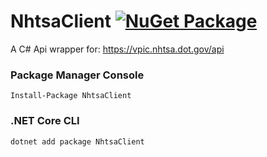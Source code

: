 # NhtsaClient  [![NuGet Package](https://img.shields.io/nuget/v/NhtsaClient.svg)](https://www.nuget.org/packages/NhtsaClient)

A C# Api wrapper for: https://vpic.nhtsa.dot.gov/api


### Package Manager Console

```
Install-Package NhtsaClient
```

### .NET Core CLI

```
dotnet add package NhtsaClient
```
